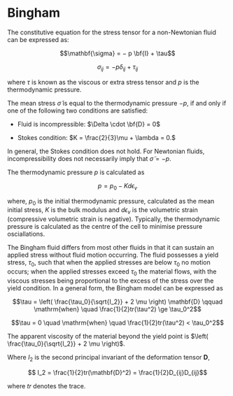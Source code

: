 # Bingham

The constitutive equation for the stress tensor for a non-Newtonian fluid can be
expressed as:

$$\mathbf{\sigma} = − p \bf{I} + \tau$$

$$\sigma_{ij} = − p \delta_{ij} + \tau_{ij}$$

where $\tau$ is known as the viscous or extra stress tensor and $p$ is the thermodynamic pressure.

The mean stress $\tilde \sigma$ is equal to the thermodynamic pressure $−p$, if and only if one
of the following two conditions are satisfied:

   * Fluid is incompressible: $\Delta \cdot \bf{D} = 0$

   * Stokes condition: $K = \frac{2}{3}\mu + \lambda = 0.$

In general, the Stokes condition does not hold. For Newtonian fluids, incompressibility
does not necessarily imply that $\tilde \sigma = − p$.

The thermodynamic pressure $p$ is calculated as

$$p = p_0 - K d\epsilon_v$$

where, $p_0$ is the initial thermodynamic pressure, calculated as the mean initial stress,
$K$ is the bulk modulus and $d\epsilon_v$ is the volumetric strain (compressive volumetric strain
is negative). Typically, the thermodynamic pressure is calculated as the centre of the cell
to minimise pressure osciallations.

The Bingham fluid differs from most other fluids in that it can
sustain an applied stress without fluid motion occurring. The fluid possesses a yield
stress, $τ_0$, such that when the applied stresses are below $τ_0$ no motion occurs; when
the applied stresses exceed $τ_0$ the material flows, with the viscous stresses being
proportional to the excess of the stress over the yield condition. In a general form,
the Bingham model can be expressed as

$$\tau = \left( \frac{\tau_0}{\sqrt{I_2}} + 2 \mu \right) \mathbf{D} \qquad
\mathrm{when} \quad \frac{1}{2}tr(\tau^2) \ge \tau_0^2$$

$$\tau = 0 \quad \mathrm{when} \quad \frac{1}{2}tr(\tau^2) < \tau_0^2$$

The apparent viscosity of the material beyond the yield point is
$\left( \frac{\tau_0}{\sqrt{I_2}} + 2 \mu \right)$.

Where $I_2$ is the second principal invariant of the deformation tensor $\mathbf{D}$,

$$ I_2 = \frac{1}{2}tr(\mathbf{D}^2) = \frac{1}{2}D_{ij}D_{ij}$$

where $tr$ denotes the trace.


